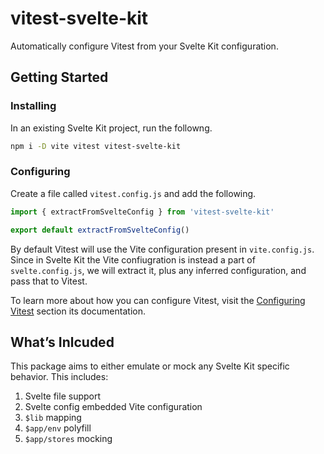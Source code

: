 # vitest-svelte-kit

Automatically configure Vitest from your Svelte Kit configuration.

## Getting Started

### Installing

In an existing Svelte Kit project, run the followng.

```sh
npm i -D vite vitest vitest-svelte-kit
```

### Configuring

Create a file called `vitest.config.js` and add the following.

```js
import { extractFromSvelteConfig } from 'vitest-svelte-kit'

export default extractFromSvelteConfig()
```

By default Vitest will use the Vite configuration present in `vite.config.js`. Since in Svelte Kit the Vite confiugration is instead a part of `svelte.config.js`, we will extract it, plus any inferred configuration, and pass that to Vitest.

To learn more about how you can configure Vitest, visit the [Configuring Vitest](https://vitest.dev/guide/#configuring-vitest) section its documentation.

## What’s Inlcuded

This package aims to either emulate or mock any Svelte Kit specific behavior. This includes:

1. Svelte file support
1. Svelte config embedded Vite configuration
1. `$lib` mapping
1. `$app/env` polyfill
1. `$app/stores` mocking
